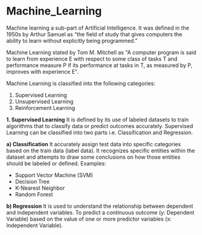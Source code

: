 # Machine_Learning
Machine learning a sub-part of Artificial Intelligence. It was defined in the 1950s by Arthur Samuel as “the field of study that gives computers the ability to learn without explicitly being programmed.”

Machine Learning stated by Tom M. Mitchell as "A computer program is said to learn from experience E with respect to some class of tasks T and performance measure P if its performance at tasks in T, as measured by P, improves with experience E".

Machine Learning is classified into the following categories:
1. Supervised Learning
2. Unsupervised Learning
3. Reinforcement Learning

**1. Supervised Learning**
It is defined by its use of labeled datasets to train algorithms that to classify data or predict outcomes accurately.
Supervised Learning can be classified into two parts i.e. Classification and Regression.

**a) Classification**
It accurately assign test data into specific categories based on the train data (label data). 
It recognizes specific entities within the dataset and attempts to draw some conclusions on how those entities should be labeled or defined.
Examples:
- Support Vector Machine (SVM)
- Decision Tree
- K-Nearest Neighbor 
- Random Forest

**b) Regression**
It is used to understand the relationship between dependent and independent variables. 
To predict a continuous outcome (y: Dependent Variable) based on the value of one or more predictor variables (x: Independent Variable). 
